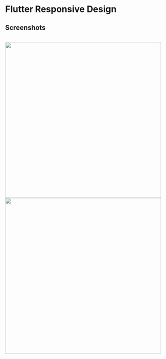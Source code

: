 # Flutter Responsive Design

<div>
<h2>Screenshots</h2>
<br>
<img src = "https://user-images.githubusercontent.com/105930030/221360308-2721b8b0-eb09-43e7-b971-3a8f331f01b0.png" width = "500">
<br>
<img src = "https://user-images.githubusercontent.com/105930030/221360380-ef9c0494-65a3-460f-8b61-751ffc42eee7.png" width = "500">
</div>
